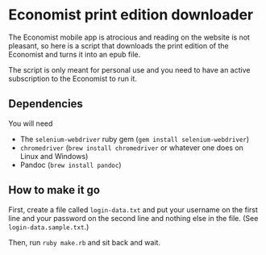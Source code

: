 # Economist print edition downloader

The Economist mobile app is atrocious
and reading on the website is not pleasant,
so here is a script that downloads the print edition of the Economist
and turns it into an epub file.

The script is only meant for personal use
and you need to have an active subscription to the Economist
to run it.

## Dependencies

You will need

- The `selenium-webdriver` ruby gem (`gem install selenium-webdriver`)
- `chromedriver`
  (`brew install chromedriver` or whatever one does on Linux and Windows)
- Pandoc (`brew install pandoc`)

## How to make it go

First, create a file called `login-data.txt`
and put your username on the first line
and your password on the second line
and nothing else in the file.
(See `login-data.sample.txt`.)

Then, run `ruby make.rb` and sit back and wait.

